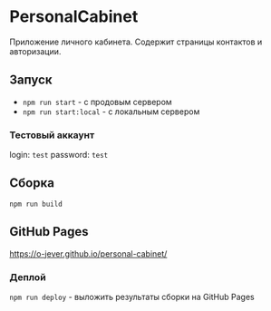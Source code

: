 # PersonalCabinet

Приложение личного кабинета. Содержит страницы контактов и авторизации.

## Запуск

* `npm run start` - с продовым сервером
* `npm run start:local` - с локальным сервером

### Тестовый аккаунт

login: `test`
password: `test`

## Сборка

`npm run build`

## GitHub Pages

https://o-jever.github.io/personal-cabinet/ 

### Деплой

`npm run deploy` - выложить результаты сборки на GitHub Pages
